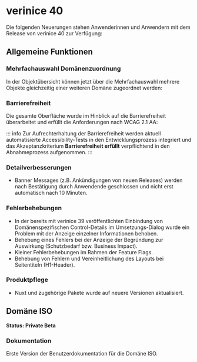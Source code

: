 <!-- © 2025 The Project Contributors - see AUTHORS.txt -->
# verinice 40

Die folgenden Neuerungen stehen Anwenderinnen und Anwendern mit dem Release von verinice 40 zur Verfügung:

## Allgemeine Funktionen

### Mehrfachauswahl Domänenzuordnung

In der Objektübersicht können jetzt über die Mehrfachauswahl mehrere Objekte gleichzeitig einer weiteren Domäne zugeordnet werden:



### Barrierefreiheit

Die gesamte Oberfläche wurde im Hinblick auf die Barrierefreiheit überarbeitet und erfüllt die Anforderungen nach WCAG 2.1 AA:



::: info
Zur Aufrechterhaltung der Barrierefreiheit werden aktuell automatisierte Accessibility-Tests in den Entwicklungsprozess integriert und das Akzeptanzkriterium **Barrierefreiheit erfüllt** verpflichtend in den Abnahmeprozess aufgenommen.
:::

### Detailverbesserungen

* Banner Messages (z.B. Ankündigungen von neuen Releases) werden nach Bestätigung durch Anwendende geschlossen und nicht erst automatisch nach 10 Minuten.

### Fehlerbehebungen

* In der bereits mit verinice 39 veröffentlichten Einbindung von Domänenspezifischen Control-Details im Umsetzungs-Dialog wurde ein Problem mit der Anzeige einzelner Informationen behoben.
* Behebung eines Fehlers bei der Anzeige der Begründung zur Auswirkung (Schutzbedarf bzw. Business Impact).
* Kleiner Fehlerbehebungen im Rahmen der Feature Flags.
* Behebung von Fehlern und Vereinheitlichung des Layouts bei Seitentiteln (H1-Header).

### Produktpflege

* Nuxt und zugehörige Pakete wurde auf neuere Versionen aktualisiert.

## Domäne ISO

**Status: Private Beta**

### Dokumentation

Erste Version der Benutzerdokumentation für die Domäne ISO.
